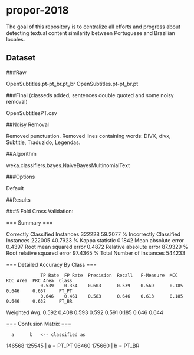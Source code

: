 # propor-2018


The goal of this repository is to centralize all efforts and progress about detecting textual content similarity between Portuguese and Brazilian locales.

## Dataset

###Raw

OpenSubtitles.pt-pt_br.pt_br
OpenSubtitles.pt-pt_br.pt

###Final (classeds added, sentences double quoted and some noisy removal)

OpenSubtitlesPT.csv

##Noisy Removal

Removed punctuation.
Removed lines containing words: DIVX, divx, Subtitle, Traduzido, Legendas.

##Algorithm

weka.classifiers.bayes.NaiveBayesMultinomialText

###Options

Default

##Results

###5 Fold Cross Validation:

=== Summary ===

Correctly Classified Instances      322228               59.2077 %
Incorrectly Classified Instances    222005               40.7923 %
Kappa statistic                          0.1842
Mean absolute error                      0.4397
Root mean squared error                  0.4872
Relative absolute error                 87.9329 %
Root relative squared error             97.4365 %
Total Number of Instances           544233     

=== Detailed Accuracy By Class ===

                 TP Rate  FP Rate  Precision  Recall   F-Measure  MCC      ROC Area  PRC Area  Class
                 0.539    0.354    0.603      0.539    0.569      0.185    0.646     0.657     PT_PT
                 0.646    0.461    0.583      0.646    0.613      0.185    0.646     0.632     PT_BR
Weighted Avg.    0.592    0.408    0.593      0.592    0.591      0.185    0.646     0.644     

=== Confusion Matrix ===

      a      b   <-- classified as
 146568 125545 |      a = PT_PT
  96460 175660 |      b = PT_BR


### 

